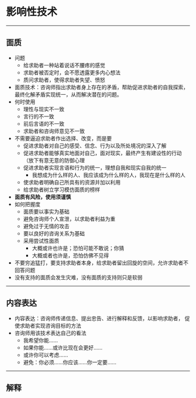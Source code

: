 # 影响性技术

---

## 面质

- 问题
	- 给求助者一种站着说话不腰疼的感觉
	- 求助者被否定时，会不愿透露更多内心想法
	- 质问求助者，使得求助者失望、愤怒
- 面质技术：咨询师指出求助者身上存在的矛盾，帮助促进求助者的自我探索，
	最终化解矛盾实现统一，从而解决潜在的问题。
- 何时使用
	- 理性与现实不一致
	- 言行的不一致
	- 前后言语的不一致
	- 求助者和咨询师意见不一致
- 不需要逼迫求助者作出选择、改变，而是要
	- 促进求助者对自己的感受、信念、行为以及所处境况的深入了解
	- 促进求助者能够真实地面对自己，面对现实，最终产生有建设性的行动（放下有意无意的防御心理
	- 促进求助者实现言语和行为的统一，理想自我和现实自我的统一
		- 我想成为什么样的人、我应该成为什么样的人，我现在是什么样的人
	- 使求助者明确自己所具有的资源并加以利用
	- 给求助者树立学习模仿面质的榜样
- **面质有风险，使用须谨慎**
- 如何把握度
	- 面质要以事实为基础
	- 避免咨询师个人宣泄，以求助者利益为重
	- 避免过于无情的攻击
	- 要以良好的咨询关系为基础
	- 采用尝试性面质
		- 大概或许也许是；恐怕可能不敢说；你猜
		- 大概或者也许是，恐怕仿佛不见得
- 不要穷追猛打，要支持求助者本身，给求助者留出回旋的空间，允许求助者不回答问题
- 没有支持的面质会发生灾难，没有面质的支持则只是软弱

---

## 内容表达

- 内容表达：咨询师传递信息、提出忠告、进行解释和反馈，以影响求助者，
	促使求助者实现咨询目标的方法
- 咨询师用该技术表达自己的看法
	- 我希望你能……
	- 如果你能……或许比现在会更好……
	- 或许你可以考虑……
	- 避免：你必须……你应该……你一定要……

---

## 解释



